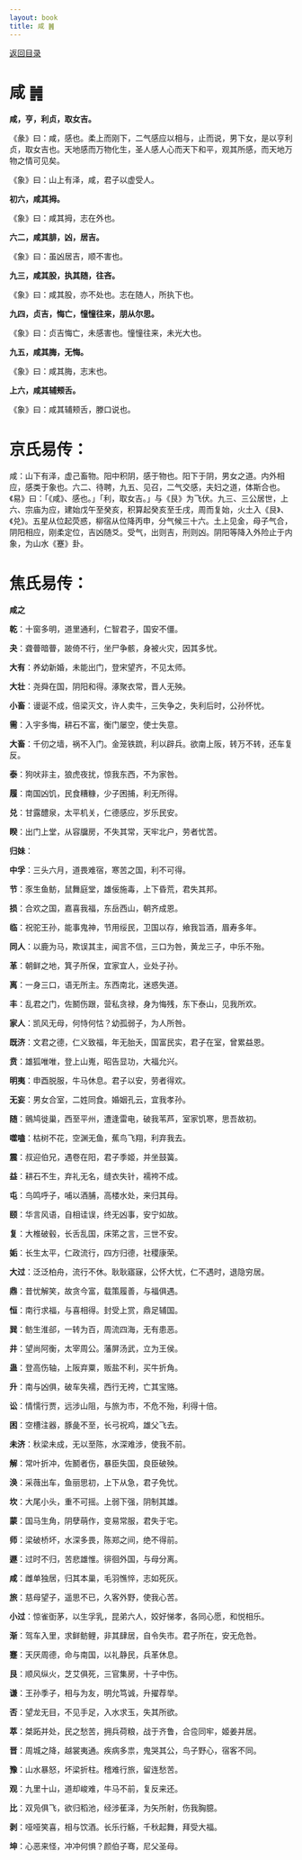 ```yaml
---
layout: book
title: 咸 ䷞
---
```


[返回目录](./)

# 咸 ䷞

**咸，亨，利贞，取女吉。**

《彖》曰：咸，感也。柔上而刚下，二气感应以相与，止而说，男下女，是以亨利贞，取女吉也。天地感而万物化生，圣人感人心而天下和平，观其所感，而天地万物之情可见矣。

《象》曰：山上有泽，咸，君子以虚受人。

**初六，咸其拇。**

《象》曰：咸其拇，志在外也。

**六二，咸其腓，凶，居吉。**

《象》曰：虽凶居吉，顺不害也。

**九三，咸其股，执其随，往吝。**

《象》曰：咸其股，亦不处也。志在随人，所执下也。

**九四，贞吉，悔亡，憧憧往来，朋从尔思。**

《象》曰：贞吉悔亡，未感害也。憧憧往来，未光大也。

**九五，咸其脢，无悔。**

《象》曰：咸其脢，志末也。

**上六，咸其辅颊舌。**

《象》曰：咸其辅颊舌，滕口说也。

# 京氏易传：

咸：山下有泽，虚己畜物。阳中积阴，感于物也。阳下于阴，男女之道。内外相应，感类于象也。六二、待聘，九五、见召，二气交感，夫妇之道，体斯合也。《易》曰：「《咸》、感也。」「利，取女吉。」与《艮》为飞伏。九三、三公居世，上六、宗庙为应，建始戊午至癸亥，积算起癸亥至壬戌，周而复始，火土入《艮》、《兑》。五星从位起荧惑，柳宿从位降丙申，分气候三十六。土上见金，母子气合，阴阳相应，刚柔定位，吉凶随爻。受气，出则吉，刑则凶。阴阳等降入外险止于内象，为山水《蹇》卦。


# 焦氏易传：

**咸之**

**乾**：十窗多明，道里通利，仁智君子，国安不僵。

**夬**：聋瞢暗瞢，跛倚不行，坐尸争骸，身被火灾，因其多忧。

**大有**：养幼新婚，未能出门，登宋望齐，不见太师。

**大壮**：尧舜在国，阴阳和得。涿聚衣常，晋人无殃。

**小畜**：谩诞不成，倍梁灭文，许人卖牛，三失争之，失利后时，公孙怀忧。

**需**：入宇多悔，耕石不富，衡门屡空，使士失意。

**大畜**：千仞之墙，祸不入门。金笼铁䟽，利以辟兵。欲南上阪，转万不转，还车复反。

**泰**：狗吠非主，狼虎夜扰，惊我东西，不为家咎。

**履**：南国凶饥，民食糟糠，少子困捕，利无所得。

**兑**：甘露醴泉，太平机关，仁德感应，岁乐民安。

**睽**：出门上堂，从容牖房，不失其常，天牢北户，劳者忧苦。

**归妹**：

**中孚**：三头六月，道畏难宿，寒苦之国，利不可得。

**节**：豕生鱼鲂，鼠舞庭堂，雄佞施毒，上下昏荒，君失其邦。

**损**：合欢之国，嘉喜我福，东岳西山，朝齐成恩。

**临**：祝驼王孙，能事鬼神，节用绥民，卫国以存，飨我旨酒，眉寿多年。

**同人**：以鹿为马，欺误其主，闻言不信，三口为咎，黄龙三子，中乐不殆。

**革**：朝鲜之地，箕子所保，宜家宜人，业处子孙。

**离**：一身三口，语无所主。东西南北，迷惑失道。

**丰**：乱君之门，佐鬭伤跟，营私贪禄，身为悔残，东下泰山，见我所欢。

**家人**：凯风无母，何恃何怙？幼孤弱子，为人所咎。

**既济**：文君之德，仁义致福，年无胎夭，国富民实，君子在室，曾累益恩。

**贲**：雄狐唯唯，登上山嵬，昭告显功，大福允兴。

**明夷**：申酉脱服，牛马休息。君子以安，劳者得欢。

**无妄**：男女合室，二姓同食。婚姻孔云，宜我孝孙。

**随**：鸇鸠徙巢，西至平州，遭逢雷电，破我苇芦，室家饥寒，思吾故初。

**噬嗑**：枯树不花，空渊无鱼，蕉鸟飞翔，利弃我去。

**震**：叔迎伯兄，遇卷在阳，君子季姬，并坐鼓簧。

**益**：耕石不生，弃礼无名，缝衣失针，襦袴不成。

**屯**：鸟鸣呼子，哺以酒脯，高楼水处，来归其母。

**颐**：华言风语，自相诖误，终无凶事，安宁如故。

**复**：大椎破毂，长舌乱国，床笫之言，三世不安。

**姤**：长生太平，仁政流行，四方归德，社稷康荣。

**大过**：泛泛柏舟，流行不休。耿耿寤寐，公怀大忧，仁不遇时，退隐穷居。

**鼎**：昔忧解笑，故贪今富，载策履善，与福俱遇。

**恒**：南行求福，与喜相得。封受上赏，鼎足辅国。

**巽**：鲂生淮郤，一转为百，周流四海，无有患恶。

**井**：望尚阿衡，太宰周公。藩屏汤武，立为王侯。

**蛊**：登高伤轴，上阪弃粟，贩盐不利，买牛折角。

**升**：南与凶俱，破车失襦，西行无袴，亡其宝赂。

**讼**：情懦行贾，远涉山阻，与旅为市，不危不殆，利得十倍。

**困**：空槽注器，豚彘不至，长弓祝鸡，雄父飞去。

**未济**：秋梁未成，无以至陈，水深难涉，使我不前。

**解**：常叶折冲，佐鬭者伤，暴臣失国，良臣破殃。

**涣**：采薇出车，鱼丽思初，上下从急，君子免忧。

**坎**：大尾小头，重不可摇。上弱下强，阴制其雄。

**蒙**：国马生角，阴孽萌作，变易常服，君失于宅。

**师**：梁破桥坏，水深多畏，陈郑之间，绝不得前。

**遯**：过时不归，苦悲雄惟。徘徊外国，与母分离。

**咸**：雌单独居，归其本巢，毛羽憔悴，志如死灰。

**旅**：慈母望子，遥思不已，久客外野，使我心苦。

**小过**：惊雀衘茅，以生孚乳，昆弟六人，姣好悌孝，各同心愿，和悦相乐。

**渐**：驾车入里，求鲜鲂鲤，非其肆居，自令失市。君子所在，安无危咎。

**蹇**：天厌周德，命与南国，以礼静民，兵革休息。

**艮**：顺风纵火，芝艾俱死，三官集房，十子中伤。

**谦**：王孙季子，相与为友，明允笃诚，升擢荐举。

**否**：望龙无目，不见手足，入水求玉，失其所欲。

**萃**：桀跖并处，民之愁苦，拥兵荷粮，战于齐鲁，合卺同牢，姬姜并居。

**晋**：周城之降，越裳夷通。疾病多祟，鬼哭其公，鸟子野心，宿客不同。

**豫**：山水暴怒，坏梁折柱。稽难行旅，留连愁苦。

**观**：九里十山，道却峻难，牛马不前，复反来还。

**比**：双凫俱飞，欲归稻池，经涉萑泽，为矢所射，伤我胸臆。

**剥**：哑哑笑喜，相与饮酒。长乐行觞，千秋起舞，拜受大福。

**坤**：心恶来怪，冲冲何惧？颜伯子骞，尼父圣母。


